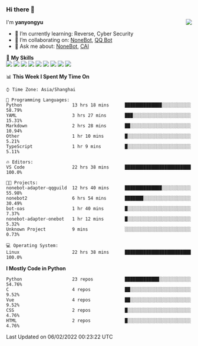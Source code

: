 ### Hi there 👋

<a href="#">
  <img align="right" src="https://github-readme-stats.vercel.app/api?username=yanyongyu&count_private=true&show_icons=true&bg_color=15,f2f7fd,E0EAFC" />
</a>

I'm **yanyongyu**

- 🌱 I’m currently learning: Reverse, Cyber Security
- 👯 I’m collaborating on: [NoneBot](https://github.com/nonebot), [QQ Bot](https://github.com/Mrs4s/go-cqhttp)
- 💬 Ask me about: [NoneBot](https://github.com/nonebot), [CAI](https://github.com/cscs181/CAI)

🌟 **My Skills**  
![](https://img.shields.io/badge/-Python-3e74a2?style=flat-square&logo=Python&logoColor=fff)
![](https://img.shields.io/badge/-Node.js-339933?style=flat-square&logo=Node.js&logoColor=fff)
![](https://img.shields.io/badge/-Vue-4fc08d?style=flat-square&logo=Vue.js&logoColor=fff)
![](https://img.shields.io/badge/-React-2d98ce?style=flat-square&logo=React&logoColor=fff)
![](https://img.shields.io/badge/-Docker-2496ED?style=flat-square&logo=Docker&logoColor=fff)
![](https://img.shields.io/badge/-Linux-000000?style=flat-square&logo=Linux&logoColor=fff)
![](https://img.shields.io/badge/-MySQL-4479A1?style=flat-square&logo=MySQL&logoColor=fff)
![](https://img.shields.io/badge/-Redis-DC382D?style=flat-square&logo=Redis&logoColor=fff)
![](https://img.shields.io/badge/-MongoDB-47A248?style=flat-square&logo=MongoDB&logoColor=fff)

<!--START_SECTION:waka-->
📊 **This Week I Spent My Time On** 

```text
⌚︎ Time Zone: Asia/Shanghai

💬 Programming Languages: 
Python                   13 hrs 18 mins      ██████████████░░░░░░░░░░░   58.79% 
YAML                     3 hrs 27 mins       ███░░░░░░░░░░░░░░░░░░░░░░   15.31% 
Markdown                 2 hrs 28 mins       ██░░░░░░░░░░░░░░░░░░░░░░░   10.94% 
Other                    1 hr 10 mins        █░░░░░░░░░░░░░░░░░░░░░░░░   5.21% 
TypeScript               1 hr 9 mins         █░░░░░░░░░░░░░░░░░░░░░░░░   5.11%

🔥 Editors: 
VS Code                  22 hrs 38 mins      █████████████████████████   100.0%

🐱‍💻 Projects: 
nonebot-adapter-qqguild  12 hrs 40 mins      ██████████████░░░░░░░░░░░   55.98% 
nonebot2                 6 hrs 54 mins       ███████░░░░░░░░░░░░░░░░░░   30.49% 
bot-oas                  1 hr 40 mins        █░░░░░░░░░░░░░░░░░░░░░░░░   7.37% 
nonebot-adapter-onebot   1 hr 12 mins        █░░░░░░░░░░░░░░░░░░░░░░░░   5.32% 
Unknown Project          9 mins              ░░░░░░░░░░░░░░░░░░░░░░░░░   0.73%

💻 Operating System: 
Linux                    22 hrs 38 mins      █████████████████████████   100.0%

```

**I Mostly Code in Python** 

```text
Python                   23 repos            █████████████░░░░░░░░░░░░   54.76% 
C                        4 repos             ██░░░░░░░░░░░░░░░░░░░░░░░   9.52% 
Vue                      4 repos             ██░░░░░░░░░░░░░░░░░░░░░░░   9.52% 
CSS                      2 repos             █░░░░░░░░░░░░░░░░░░░░░░░░   4.76% 
HTML                     2 repos             █░░░░░░░░░░░░░░░░░░░░░░░░   4.76%

```



 Last Updated on 06/02/2022 00:23:22 UTC
<!--END_SECTION:waka-->
